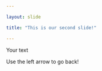 ```yaml
---

layout: slide

title: "This is our second slide!"

---
```


Your text

Use the left arrow to go back!
